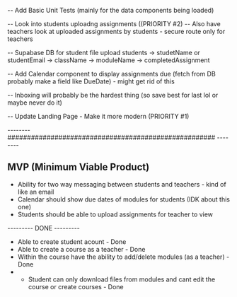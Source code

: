 <!-- -- Add a module component for course details page -->

<!-- -- Re-design the left side bar nav on course details -->

<!-- -- Update buttons for course details -->

<!-- -- Add a landing page on /landing (maybe) -->

<!-- -- Implement createCourse modal -->

<!-- -- Implement mongoDB createCourse -->
<!-- -- Design the login page -->

<!-- Create Course:
id: ObjectID
courseName: Calc 101
subject: Math
description: lorem ipsums
published: True
term: "2023-2024" -->

<!-- -- Fetch DB Data for Dashboard -->
<!-- -- Update routing for the courses/[course-name] -->
<!-- -- Show default initial sample module as first module
-- Subsequent modules will be the DB ones

-- Use Supabase for the files - File structure something like below

-- modules -> courseName -> moduleName -> fileData -->
<!-- -- Nicer Module Name form -->
<!-- -- Add descriptions for Who We Help
-- Update Pricing Cards to reflect Who We Help -->
<!-- -- Update README.md to show what the project is and etc -->
<!-- -- Add Hooks  -->

<!-- -- Update Modals with backdrop that you can click out of to close -->

<!-- -- Add Next Auth with credentials
-- Add singup route for nextauth
-- useSessions for auth (!auth redirect to /login) -->

<!-- -- Add helpers for mongoDB connecting and etc to DRY up code -->

<!-- -- Also update avatar for profile based on auth name so everyone has a unique avatar -->

<!-- -- Error handling for the not allowing same module name - handle in API route -->

<!-- -- Add React Hot Toast for uploading files and creating modules/courses -->

<!-- -- Reset DBs -->
<!-- -- Create custom Toaster component -->

<!-- ---------------------------------TODO BELOW--------------------------------- -->

-- Add Basic Unit Tests (mainly for the data components being loaded)

-- Look into students uploadng assignments ((PRIORITY #2)
-- Also have teachers look at uploaded assignments by students - secure route only for teachers

-- Supabase DB for student file upload
students -> studetName or studentEmail -> className -> moduleName -> completedAssignment

-- Add Calendar component to display assignments due (fetch from DB probably make a field like DueDate) - might get rid of this

-- Inboxing will probably be the hardest thing (so save best for last lol or maybe never do it)

-- Update Landing Page - Make it more modern (PRIORITY #1)

-------- ##################################################### --------

## MVP (Minimum Viable Product)

- Ability for two way messaging between students and teachers - kind of like an email
- Calendar should show due dates of modules for students (IDK about this one)
- Students should be able to upload assignments for teacher to view

--------- DONE ---------

- Able to create student acount - Done
- Able to create a course as a teacher - Done
- Within the course have the ability to add/delete modules (as a teacher) - Done
- - Student can only download files from modules and cant edit the course or create courses - Done

